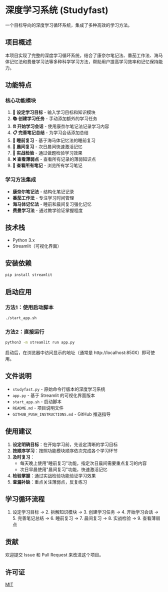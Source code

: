 # 深度学习系统 (Studyfast)

一个目标导向的深度学习循环系统，集成了多种高效的学习方法。

## 项目概述

本项目实现了完整的深度学习循环系统，结合了康奈尔笔记法、番茄工作法、海马体记忆法和费曼学习法等多种科学学习方法，帮助用户提高学习效率和记忆保持能力。

## 功能特点

### 核心功能模块

1. **🎯 设定学习目标** - 输入学习目标和知识模块
2. **📚 创建学习任务** - 手动添加额外的学习任务
3. **⏰ 开始学习会话** - 使用康奈尔笔记法记录学习内容
4. **📋 完善笔记总结** - 为学习会话添加总结
5. **🌙 睡前复习** - 基于海马体记忆法的睡前复习
6. **🌅 晨间复习** - 次日晨间快速激活记忆
7. **📝 实战检验** - 通过做题检验学习效果
8. **❌ 查看薄弱点** - 查看所有记录的薄弱知识点
9. **📖 查看所有笔记** - 浏览所有学习笔记

### 学习方法集成

- **康奈尔笔记法** - 结构化笔记记录
- **番茄工作法** - 专注学习时间管理
- **海马体记忆法** - 睡前和晨间复习强化记忆
- **费曼学习法** - 通过教学验证掌握程度

## 技术栈

- Python 3.x
- Streamlit（可视化界面）

## 安装依赖

```bash
pip install streamlit
```

## 启动应用

### 方法1：使用启动脚本
```bash
./start_app.sh
```

### 方法2：直接运行
```bash
python3 -m streamlit run app.py
```

启动后，在浏览器中访问显示的地址（通常是 http://localhost:850X）即可使用。

## 文件说明

- `studyfast.py` - 原始命令行版本的深度学习系统
- `app.py` - 基于 Streamlit 的可视化界面版本
- `start_app.sh` - 启动脚本
- `README.md` - 项目说明文件
- `GITHUB_PUSH_INSTRUCTIONS.md` - GitHub 推送指导

## 使用建议

1. **设定明确目标**：在开始学习前，先设定清晰的学习目标
2. **按顺序学习**：按照功能模块顺序依次完成各个学习环节
3. **及时复习**：
   - 每天晚上使用"睡前复习"功能，指定次日晨间需要重点复习的内容
   - 次日早晨使用"晨间复习"功能，快速激活记忆
4. **检验掌握**：通过实战检验功能验证学习效果
5. **查漏补缺**：重点关注薄弱点，反复练习

## 学习循环流程

1. 设定学习目标 → 2. 拆解知识模块 → 3. 创建学习任务 → 4. 开始学习会话 → 5. 完善笔记总结 → 6. 睡前复习 → 7. 晨间复习 → 8. 实战检验 → 9. 查看薄弱点

## 贡献

欢迎提交 Issue 和 Pull Request 来改进这个项目。

## 许可证

[MIT](LICENSE)